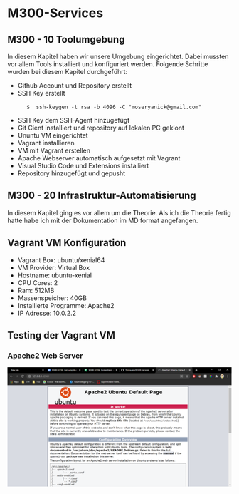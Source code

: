 # M300-Services

## M300 - 10 Toolumgebung 

In diesem Kapitel haben wir unsere Umgebung eingerichtet. Dabei mussten vor allem Tools installiert und konfiguriert werden. Folgende Schritte wurden bei diesem Kapitel durchgeführt: 
* Github Account und Repository erstellt
* SSH Key erstellt
```Shell
      $  ssh-keygen -t rsa -b 4096 -C "moseryanick@gmail.com"
```
* SSH Key dem SSH-Agent hinzugefügt
* Git Cient installiert und repository auf lokalen PC geklont
* Ununtu VM eingerichtet
* Vagrant installieren
* VM mit Vagrant erstellen
* Apache Webserver automatisch aufgesetzt mit Vagrant
* Visual Studio Code und Extensions installiert
* Repository hinzugefügt und gepusht


## M300 - 20 Infrastruktur-Automatisierung

In diesem Kapitel ging es vor allem um die Theorie. Als ich die Theorie fertig hatte habe ich mit der Dokumentation im MD format angefangen.

## Vagrant VM Konfiguration
* Vagrant Box: ubuntu/xenial64
* VM Provider: Virtual Box
* Hostname: ubuntu-xenial
* CPU Cores: 2
* Ram: 512MB
* Massenspeicher: 40GB
* Installierte Programme: Apache2
* IP Adresse: 10.0.2.2

## Testing der Vagrant VM


### Apache2 Web Server
![Screenshot Apache2](https://github.com/Yaniqueee/M300-Services/blob/main/Screenshot%202021-03-11%20142645.png)

